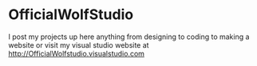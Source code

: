# OfficialWolfStudio
I post my projects up here anything from designing to coding to making a website or visit my visual studio website at http://OfficialWolfstudio.visualstudio.com
